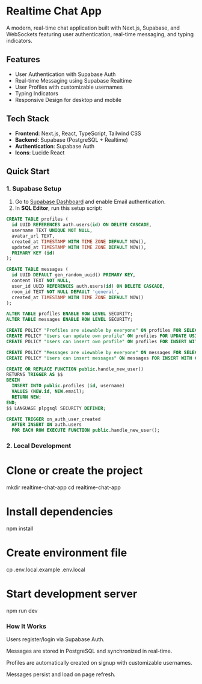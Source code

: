 # Realtime Chat App

A modern, real-time chat application built with Next.js, Supabase, and WebSockets featuring user authentication, real-time messaging, and typing indicators.

## Features

- User Authentication with Supabase Auth
- Real-time Messaging using Supabase Realtime
- User Profiles with customizable usernames
- Typing Indicators
- Responsive Design for desktop and mobile

## Tech Stack

- **Frontend**: Next.js, React, TypeScript, Tailwind CSS
- **Backend**: Supabase (PostgreSQL + Realtime)
- **Authentication**: Supabase Auth
- **Icons**: Lucide React

## Quick Start

### 1. Supabase Setup

1. Go to [Supabase Dashboard](https://khrdioffvpjsqytcxler.supabase.co) and enable Email authentication.
2. In **SQL Editor**, run this setup script:

```sql
CREATE TABLE profiles (
  id UUID REFERENCES auth.users(id) ON DELETE CASCADE,
  username TEXT UNIQUE NOT NULL,
  avatar_url TEXT,
  created_at TIMESTAMP WITH TIME ZONE DEFAULT NOW(),
  updated_at TIMESTAMP WITH TIME ZONE DEFAULT NOW(),
  PRIMARY KEY (id)
);

CREATE TABLE messages (
  id UUID DEFAULT gen_random_uuid() PRIMARY KEY,
  content TEXT NOT NULL,
  user_id UUID REFERENCES auth.users(id) ON DELETE CASCADE,
  room_id TEXT NOT NULL DEFAULT 'general',
  created_at TIMESTAMP WITH TIME ZONE DEFAULT NOW()
);

ALTER TABLE profiles ENABLE ROW LEVEL SECURITY;
ALTER TABLE messages ENABLE ROW LEVEL SECURITY;

CREATE POLICY "Profiles are viewable by everyone" ON profiles FOR SELECT USING (true);
CREATE POLICY "Users can update own profile" ON profiles FOR UPDATE USING (auth.uid() = id);
CREATE POLICY "Users can insert own profile" ON profiles FOR INSERT WITH CHECK (auth.uid() = id);

CREATE POLICY "Messages are viewable by everyone" ON messages FOR SELECT USING (true);
CREATE POLICY "Users can insert messages" ON messages FOR INSERT WITH CHECK (auth.uid() = user_id);

CREATE OR REPLACE FUNCTION public.handle_new_user()
RETURNS TRIGGER AS $$
BEGIN
  INSERT INTO public.profiles (id, username)
  VALUES (NEW.id, NEW.email);
  RETURN NEW;
END;
$$ LANGUAGE plpgsql SECURITY DEFINER;

CREATE TRIGGER on_auth_user_created
  AFTER INSERT ON auth.users
  FOR EACH ROW EXECUTE FUNCTION public.handle_new_user();
```
### 2. Local Development

# Clone or create the project
mkdir realtime-chat-app
cd realtime-chat-app

# Install dependencies
npm install

# Create environment file
cp .env.local.example .env.local

# Start development server
npm run dev

### How It Works

Users register/login via Supabase Auth.

Messages are stored in PostgreSQL and synchronized in real-time.

Profiles are automatically created on signup with customizable usernames.

Messages persist and load on page refresh.
